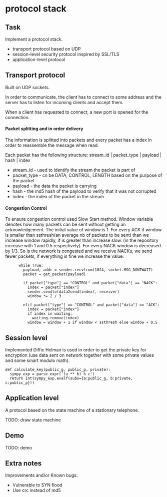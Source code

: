 # protocol stack

## Task
Implement a protocol stack.
* transport protocol based on UDP
* session-level security protocol inspired by SSL/TLS
* application-level protocol

## Transport protocol
Built on UDP sockets.

In order to communicate, the client has to connect to some address and the server has to listen for incoming clients and accept them.

When a client has requested to connect, a new port is opened for the connection.



#### Packet splitting and in order delivery 
The information is splitted into packets and every packet has a index in order to reassemble the message when read.

Each packet has the following structure:
stream_id | packet_type | payload | hash | index

* stream_id - used to identify the stream the packet is part of
* packet_type - cn be DATA, CONTROL, LENGTH based on the purpose of the packet
* payload - the data the packet is carrying
* hash - the md5 hash of the payload to verify that it was not corrupted
* index - the index of the packet in the stream


#### Congestion Control
To ensure congestion control used Slow Start method.
Window variable denotes how many packets can be sent without getting an acknowledgement. The initial value of window is 1. For every ACK
if window is smaller than ssthresh(an average nb of packets to be sent) than we increase window rapidly, if is greater than increase slow. (in the repository 
increase with 1 and 0.5 respectively). For every NACK window is decreased by 1/3. 
So is the network is congested and we receive NACKs, we send fewer packets, if everything is fine we increase the value.

```
      while True:
        payload, addr = sender.recvfrom(1024, socket.MSG_DONTWAIT)
        packet = get_packet(payload)

        if packet["type"] == "CONTROL" and packet["data"] == "NACK":
          index = packet["index"]
          sender.sendto(data2send[index], receiver)
          window *= 2 / 3

        elif packet["type"] == "CONTROL" and packet["data"] == "ACK":
          index = packet["index"]
          if index in waiting:
            waiting.remove(index)
          window = window + 1 if window < ssthresh else window + 0.5
```

## Session level
Implemented Diffie Helman is used in order to get the private key for 
encryption (use data sent on network together with some private values and some smart modulo math).

```
def calculate_key(public_g, public_p, private):
  sympy_exp = parse_expr('(a ** b) % c')
  return int(sympy_exp.evalf(subs={a:public_g, b:private, c:public_p}))
```



## Application level

A protocol based on the state machine of a stationary telephone.

TODO: draw state machine

## Demo
TODO: demo

## Extra notes
Improvements and/or Known bugs:
* Vulnerable to SYN flood
* Use crc instead of md5
